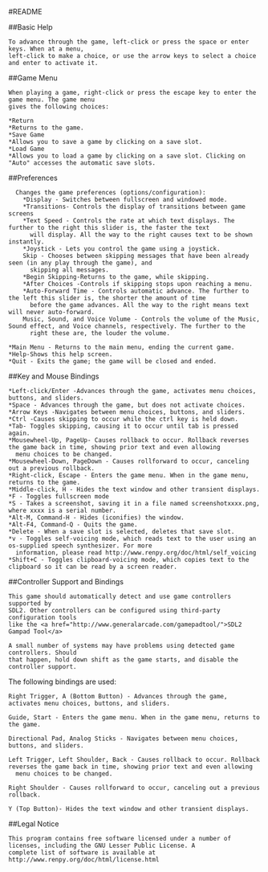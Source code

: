 
#README

  ##Basic Help
  
    To advance through the game, left-click or press the space or enter keys. When at a menu,
    left-click to make a choice, or use the arrow keys to select a choice and enter to activate it.

  ##Game Menu

    When playing a game, right-click or press the escape key to enter the game menu. The game menu
    gives the following choices:

    *Return
    *Returns to the game.
    *Save Game
    *Allows you to save a game by clicking on a save slot.
    *Load Game
    *Allows you to load a game by clicking on a save slot. Clicking on "Auto" accesses the automatic save slots.
    
  ##Preferences

      Changes the game preferences (options/configuration):
        *Display - Switches between fullscreen and windowed mode.
        *Transitions- Controls the display of transitions between game screens
        *Text Speed - Controls the rate at which text displays. The further to the right this slider is, the faster the text
          will display. All the way to the right causes text to be shown instantly.
        *Joystick - Lets you control the game using a joystick.
        Skip - Chooses between skipping messages that have been already seen (in any play through the game), and
          skipping all messages.
        *Begin Skipping-Returns to the game, while skipping.
        *After Choices -Controls if skipping stops upon reaching a menu.
        *Auto-Forward Time - Controls automatic advance. The further to the left this slider is, the shorter the amount of time
          before the game advances. All the way to the right means text will never auto-forward.
        Music, Sound, and Voice Volume - Controls the volume of the Music, Sound effect, and Voice channels, respectively. The further to the
          right these are, the louder the volume.

    *Main Menu - Returns to the main menu, ending the current game.
    *Help-Shows this help screen.
    *Quit - Exits the game; the game will be closed and ended.

  ##Key and Mouse Bindings

    *Left-click/Enter -Advances through the game, activates menu choices, buttons, and sliders.
    *Space - Advances through the game, but does not activate choices.
    *Arrow Keys -Navigates between menu choices, buttons, and sliders.
    *Ctrl -Causes skipping to occur while the ctrl key is held down.
    *Tab- Toggles skipping, causing it to occur until tab is pressed again.
    *Mousewheel-Up, PageUp- Causes rollback to occur. Rollback reverses the game back in time, showing prior text and even allowing
      menu choices to be changed.
    *Mousewheel-Down, PageDown - Causes rollforward to occur, canceling out a previous rollback.
    *Right-click, Escape - Enters the game menu. When in the game menu, returns to the game.
    *Middle-click, H - Hides the text window and other transient displays.
    *F - Toggles fullscreen mode
    *S - Takes a screenshot, saving it in a file named screenshotxxxx.png, where xxxx is a serial number.
    *Alt-M, Command-H - Hides (iconifies) the window.
    *Alt-F4, Command-Q - Quits the game.
    *Delete - When a save slot is selected, deletes that save slot.
    *v - Toggles self-voicing mode, which reads text to the user using an os-supplied speech synthesizer. For more
      information, please read http://www.renpy.org/doc/html/self_voicing
    *Shift+C - Toggles clipboard-voicing mode, which copies text to the clipboard so it can be read by a screen reader.
   

  ##Controller Support and Bindings

    This game should automatically detect and use game controllers supported by
    SDL2. Other controllers can be configured using third-party configuration tools
    like the <a href="http://www.generalarcade.com/gamepadtool/">SDL2 Gampad Tool</a>

    A small number of systems may have problems using detected game controllers. Should
    that happen, hold down shift as the game starts, and disable the controller support.

  The following bindings are used:

  
    Right Trigger, A (Bottom Button) - Advances through the game, activates menu choices, buttons, and sliders.

    Guide, Start - Enters the game menu. When in the game menu, returns to the game.

    Directional Pad, Analog Sticks - Navigates between menu choices, buttons, and sliders.

    Left Trigger, Left Shoulder, Back - Causes rollback to occur. Rollback reverses the game back in time, showing prior text and even allowing
      menu choices to be changed.

    Right Shoulder - Causes rollforward to occur, canceling out a previous rollback.

    Y (Top Button)- Hides the text window and other transient displays.

  

  ##Legal Notice
  
    This program contains free software licensed under a number of licenses, including the GNU Lesser Public License. A
    complete list of software is available at http://www.renpy.org/doc/html/license.html